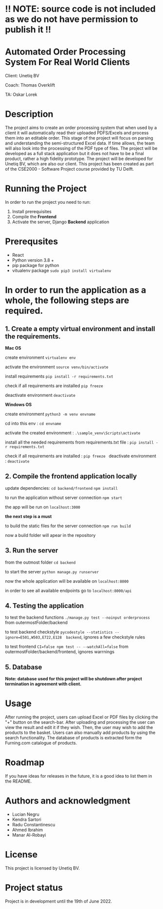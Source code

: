 # !! NOTE: source code is not included as we do not have permission to publish it !! 

# Automated Order Processing System For Real World Clients

Client: Unetiq BV

Coach: Thomas Overklift

TA: Oskar Lorek

# Description
The project aims to create an order processing system that when used by a client it will automatically read their uploaded PDFS/Excels and process them into an editable order.
This stage of the project will focus on parsing and understanding the semi-structured Excel data.
If time allows, the team will also look into the processing of the PDF type of files.
The project will be developed as a full stack application but it does not have to be a final product, rather a high fidelity prototype.
The project will be developed for Unetiq BV, which are also our client.
This project has been created as part of the CSE2000 - Software Project course provided by TU Delft.

# Running the Project

In order to run the project you need to run:
1. Install prerequisites
2. Compile the **Frontend**
3. Activate the server, Django **Backend** application

# Prerequsites
- React
- Python version 3.8 +
- pip package for python
- vitualenv package
`sudo pip3 install virtualenv`

# In order to run the application as a whole, the following steps are required.

## 1. Create a empty virtual environment and install the requirements.
**Mac OS** 

create environment
`virtualenv env`

activate the environment
`source venv/bin/activate`

install requirements
`pip install -r requirements.txt`

check if all requirements are installed
`pip freeze`

deactivate environment
`deactivate`

**Windows OS** 

create environment
`python3 -m venv envname`

cd into this env : `cd envname`

activate the created environment : `.\sample_venv\Scripts\activate`

install all the needed requirements from requirements.txt file : `pip install -r requirements.txt`

check if all requirements are installed : `pip freeze
`
deactivate environment : `deactivate`


## 2. Compile the frontend application locally
update dependencies: `cd backend/frontend` `npm install`

to run the application without server connection `npm start`

the app will be run on `localhost:3000`

**the next step is a must**

to build the static files for the server connection `npm run build`

now a build folder will apear in the repository

## 3. Run the server
from the outmost folder `cd backend`

to start the server `python manage.py runserver`

now the whole application will be available on `localhost:8000`

in order to see all available endpoints go to `localhost:8000/api`

## 4. Testing the application

to test the backend functions `./manage.py test --noinput orderprocess` from outermostFolder/backend

to test backend checkstyle `pycodestyle --statistics --ignore=E501,W503,E722,E128  backend`, ignores a few checkstyle rules

to test frontend `CI=false npm test -- --watchAll=false` from outermostFolder/backend/frontend, ignores warrnings

## 5. Database

**Note: database used for this project will be shutdown after project termination in agreement with client.**


# Usage
After running the project, users can upload Excel or PDF files by clicking the "+" 
button on the search-bar. After uploading and processing the user can view the result
and edit it if they wish. Then, the user may wish to add the products to the basket. Users can 
also manually add products by using the search functionality. The database of products 
is extracted form the Furning.com catalogue of products.
# Roadmap
If you have ideas for releases in the future, it is a good idea to list them in the README.

# Authors and acknowledgment
- Lucian Negru
- Kendra Sartori
- Radu Constantinescu
- Ahmed Ibrahim
- Manar Al-Robayi

# License
This project is licensed by Unetiq BV.
# Project status
Project is in development until the 19th of June 2022.
